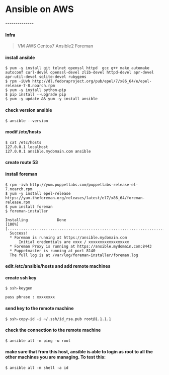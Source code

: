<h1>Ansible on AWS</h1>
--------------

<h4>Infra</h4>

>VM AWS Centos7 
Ansible2
Foreman

<h4>install ansible</h4>

    $ yum -y install git telnet openssl httpd  gcc g++ make automake autoconf curl-devel openssl-devel zlib-devel httpd-devel apr-devel apr-util-devel sqlite-devel rubygems
    $ rpm -iUvh http://dl.fedoraproject.org/pub/epel/7/x86_64/e/epel-release-7-8.noarch.rpm
    $ yum -y install python-pip
    $ pip install --upgrade pip
    $ yum -y update && yum -y install ansible

<h4>check version ansible</h4>

    $ ansible --version

<h4>modif /etc/hosts</h4> 

    $ cat /etc/hosts
    127.0.0.1 localhost
    127.0.0.1 ansible.mydomain.com ansible

<h4> create route 53</h4>

<h4>install foreman</h4>

    $ rpm -ivh http://yum.puppetlabs.com/puppetlabs-release-el-7.noarch.rpm
    $ yum -y install epel-release https://yum.theforeman.org/releases/latest/el7/x86_64/foreman-release.rpm
    $ yum install foreman
    $ foreman-installer
    
    Installing             Done                                               [100%] [..........................................................................................................]
      Success!
      * Foreman is running at https://ansible.mydomain.com
          Initial credentials are xxxx / xxxxxxxxxxxxxxxxxx
      * Foreman Proxy is running at https://ansible.mydomain.com:8443
      * Puppetmaster is running at port 8140
      The full log is at /var/log/foreman-installer/foreman.log



<h4>edit /etc/ansible/hosts and add remote machines</h4>

<h4>create ssh key</h4>

    $ ssh-keygen
    
    pass phrase : xxxxxxxx

<h4>send key to the remote machine</h4>

    $ ssh-copy-id -i ~/.ssh/id_rsa.pub root@1.1.1.1

<h4>check the connection to the remote machine</h4>

    $ ansible all -m ping -u root

 

<h4>make sure that from this host, ansible is able to login as root to all the other machines you are managing. To test this: </h4>

    $ ansible all -m shell -a id


